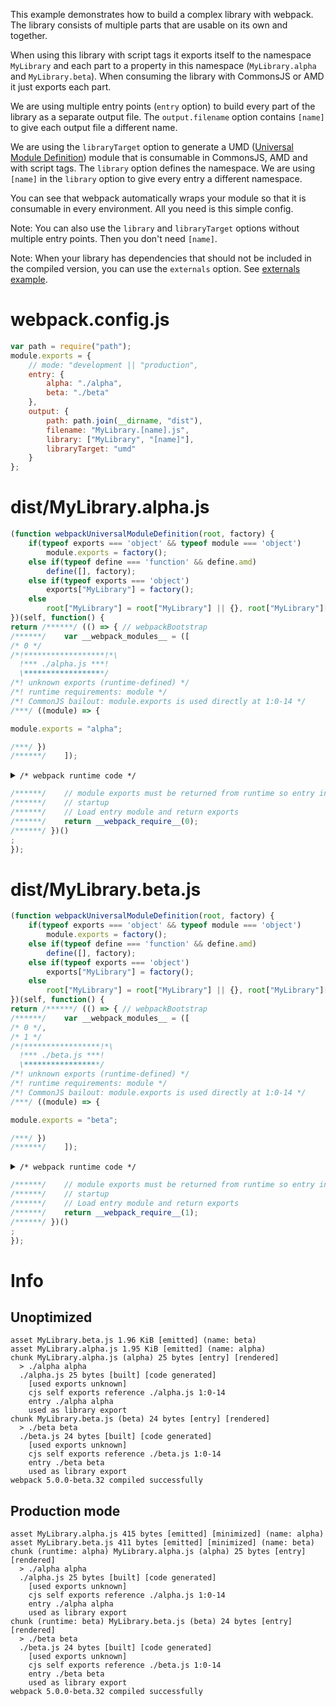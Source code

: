 This example demonstrates how to build a complex library with webpack. The library consists of multiple parts that are usable on its own and together.

When using this library with script tags it exports itself to the namespace `MyLibrary` and each part to a property in this namespace (`MyLibrary.alpha` and `MyLibrary.beta`). When consuming the library with CommonsJS or AMD it just exports each part.

We are using multiple entry points (`entry` option) to build every part of the library as a separate output file. The `output.filename` option contains `[name]` to give each output file a different name.

We are using the `libraryTarget` option to generate a UMD ([Universal Module Definition](https://github.com/umdjs/umd)) module that is consumable in CommonsJS, AMD and with script tags. The `library` option defines the namespace. We are using `[name]` in the `library` option to give every entry a different namespace.

You can see that webpack automatically wraps your module so that it is consumable in every environment. All you need is this simple config.

Note: You can also use the `library` and `libraryTarget` options without multiple entry points. Then you don't need `[name]`.

Note: When your library has dependencies that should not be included in the compiled version, you can use the `externals` option. See [externals example](https://github.com/webpack/webpack/tree/master/examples/externals).

# webpack.config.js

```javascript
var path = require("path");
module.exports = {
	// mode: "development || "production",
	entry: {
		alpha: "./alpha",
		beta: "./beta"
	},
	output: {
		path: path.join(__dirname, "dist"),
		filename: "MyLibrary.[name].js",
		library: ["MyLibrary", "[name]"],
		libraryTarget: "umd"
	}
};
```

# dist/MyLibrary.alpha.js

```javascript
(function webpackUniversalModuleDefinition(root, factory) {
	if(typeof exports === 'object' && typeof module === 'object')
		module.exports = factory();
	else if(typeof define === 'function' && define.amd)
		define([], factory);
	else if(typeof exports === 'object')
		exports["MyLibrary"] = factory();
	else
		root["MyLibrary"] = root["MyLibrary"] || {}, root["MyLibrary"]["alpha"] = factory();
})(self, function() {
return /******/ (() => { // webpackBootstrap
/******/ 	var __webpack_modules__ = ([
/* 0 */
/*!******************!*\
  !*** ./alpha.js ***!
  \******************/
/*! unknown exports (runtime-defined) */
/*! runtime requirements: module */
/*! CommonJS bailout: module.exports is used directly at 1:0-14 */
/***/ ((module) => {

module.exports = "alpha";

/***/ })
/******/ 	]);
```

<details><summary><code>/* webpack runtime code */</code></summary>

``` js
/************************************************************************/
/******/ 	// The module cache
/******/ 	var __webpack_module_cache__ = {};
/******/ 	
/******/ 	// The require function
/******/ 	function __webpack_require__(moduleId) {
/******/ 		// Check if module is in cache
/******/ 		if(__webpack_module_cache__[moduleId]) {
/******/ 			return __webpack_module_cache__[moduleId].exports;
/******/ 		}
/******/ 		// Create a new module (and put it into the cache)
/******/ 		var module = __webpack_module_cache__[moduleId] = {
/******/ 			// no module.id needed
/******/ 			// no module.loaded needed
/******/ 			exports: {}
/******/ 		};
/******/ 	
/******/ 		// Execute the module function
/******/ 		__webpack_modules__[moduleId](module, module.exports, __webpack_require__);
/******/ 	
/******/ 		// Return the exports of the module
/******/ 		return module.exports;
/******/ 	}
/******/ 	
/************************************************************************/
```

</details>

``` js
/******/ 	// module exports must be returned from runtime so entry inlining is disabled
/******/ 	// startup
/******/ 	// Load entry module and return exports
/******/ 	return __webpack_require__(0);
/******/ })()
;
});
```

# dist/MyLibrary.beta.js

```javascript
(function webpackUniversalModuleDefinition(root, factory) {
	if(typeof exports === 'object' && typeof module === 'object')
		module.exports = factory();
	else if(typeof define === 'function' && define.amd)
		define([], factory);
	else if(typeof exports === 'object')
		exports["MyLibrary"] = factory();
	else
		root["MyLibrary"] = root["MyLibrary"] || {}, root["MyLibrary"]["beta"] = factory();
})(self, function() {
return /******/ (() => { // webpackBootstrap
/******/ 	var __webpack_modules__ = ([
/* 0 */,
/* 1 */
/*!*****************!*\
  !*** ./beta.js ***!
  \*****************/
/*! unknown exports (runtime-defined) */
/*! runtime requirements: module */
/*! CommonJS bailout: module.exports is used directly at 1:0-14 */
/***/ ((module) => {

module.exports = "beta";

/***/ })
/******/ 	]);
```

<details><summary><code>/* webpack runtime code */</code></summary>

``` js
/************************************************************************/
/******/ 	// The module cache
/******/ 	var __webpack_module_cache__ = {};
/******/ 	
/******/ 	// The require function
/******/ 	function __webpack_require__(moduleId) {
/******/ 		// Check if module is in cache
/******/ 		if(__webpack_module_cache__[moduleId]) {
/******/ 			return __webpack_module_cache__[moduleId].exports;
/******/ 		}
/******/ 		// Create a new module (and put it into the cache)
/******/ 		var module = __webpack_module_cache__[moduleId] = {
/******/ 			// no module.id needed
/******/ 			// no module.loaded needed
/******/ 			exports: {}
/******/ 		};
/******/ 	
/******/ 		// Execute the module function
/******/ 		__webpack_modules__[moduleId](module, module.exports, __webpack_require__);
/******/ 	
/******/ 		// Return the exports of the module
/******/ 		return module.exports;
/******/ 	}
/******/ 	
/************************************************************************/
```

</details>

``` js
/******/ 	// module exports must be returned from runtime so entry inlining is disabled
/******/ 	// startup
/******/ 	// Load entry module and return exports
/******/ 	return __webpack_require__(1);
/******/ })()
;
});
```

# Info

## Unoptimized

```
asset MyLibrary.beta.js 1.96 KiB [emitted] (name: beta)
asset MyLibrary.alpha.js 1.95 KiB [emitted] (name: alpha)
chunk MyLibrary.alpha.js (alpha) 25 bytes [entry] [rendered]
  > ./alpha alpha
  ./alpha.js 25 bytes [built] [code generated]
    [used exports unknown]
    cjs self exports reference ./alpha.js 1:0-14
    entry ./alpha alpha
    used as library export
chunk MyLibrary.beta.js (beta) 24 bytes [entry] [rendered]
  > ./beta beta
  ./beta.js 24 bytes [built] [code generated]
    [used exports unknown]
    cjs self exports reference ./beta.js 1:0-14
    entry ./beta beta
    used as library export
webpack 5.0.0-beta.32 compiled successfully
```

## Production mode

```
asset MyLibrary.alpha.js 415 bytes [emitted] [minimized] (name: alpha)
asset MyLibrary.beta.js 411 bytes [emitted] [minimized] (name: beta)
chunk (runtime: alpha) MyLibrary.alpha.js (alpha) 25 bytes [entry] [rendered]
  > ./alpha alpha
  ./alpha.js 25 bytes [built] [code generated]
    [used exports unknown]
    cjs self exports reference ./alpha.js 1:0-14
    entry ./alpha alpha
    used as library export
chunk (runtime: beta) MyLibrary.beta.js (beta) 24 bytes [entry] [rendered]
  > ./beta beta
  ./beta.js 24 bytes [built] [code generated]
    [used exports unknown]
    cjs self exports reference ./beta.js 1:0-14
    entry ./beta beta
    used as library export
webpack 5.0.0-beta.32 compiled successfully
```
